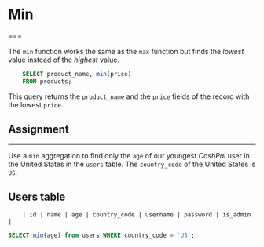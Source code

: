 # Min
===

The `min` function works the same as the `max` function but finds the _lowest_ value instead of the _highest_ value.

```sql
    SELECT product_name, min(price)
    FROM products;
```

This query returns the `product_name` and the `price` fields of the record with the lowest `price`.

## Assignment
----------

Use a `min` aggregation to find only the `age` of our youngest _CashPal_ user in the United States in the `users` table. The `country_code` of the United States is `US`.

Users table
-----------
```
    | id | name | age | country_code | username | password | is_admin |
``` 

```sql
SELECT min(age) from users WHERE country_code = 'US';
```